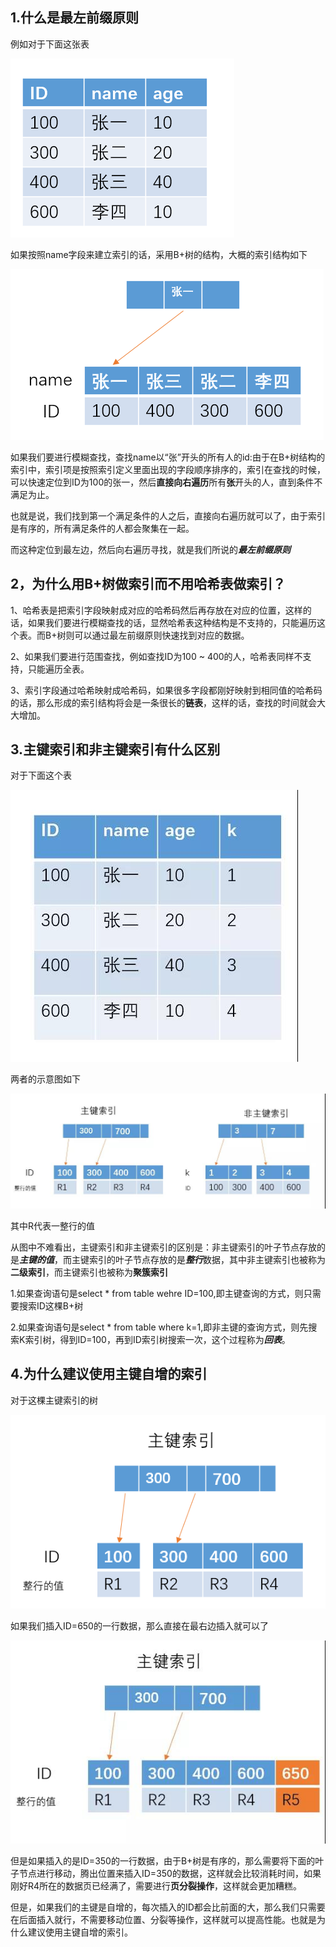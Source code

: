 ## 1.什么是最左前缀原则

例如对于下面这张表

![](image\table1.png)

如果按照name字段来建立索引的话，采用B+树的结构，大概的索引结构如下

![](image\table2.png)

如果我们要进行模糊查找，查找name以“张”开头的所有人的id:由于在B+树结构的索引中，索引项是按照索引定义里面出现的字段顺序排序的，索引在查找的时候，可以快速定位到ID为100的张一，然后**直接向右遍历**所有**张**开头的人，直到条件不满足为止。

也就是说，我们找到第一个满足条件的人之后，直接向右遍历就可以了，由于索引是有序的，所有满足条件的人都会聚集在一起。

而这种定位到最左边，然后向右遍历寻找，就是我们所说的***最左前缀原则***



## 2，为什么用B+树做索引而不用哈希表做索引？

1、哈希表是把索引字段映射成对应的哈希码然后再存放在对应的位置，这样的话，如果我们要进行模糊查找的话，显然哈希表这种结构是不支持的，只能遍历这个表。而B+树则可以通过最左前缀原则快速找到对应的数据。

2、如果我们要进行范围查找，例如查找ID为100 ~ 400的人，哈希表同样不支持，只能遍历全表。

3、索引字段通过哈希映射成哈希码，如果很多字段都刚好映射到相同值的哈希码的话，那么形成的索引结构将会是一条很长的**链表**，这样的话，查找的时间就会大大增加。

## 3.主键索引和非主键索引有什么区别

对于下面这个表

![](image\table3.jpg)

两者的示意图如下

![](image\table4.jpg)

其中R代表一整行的值

从图中不难看出，主键索引和非主键索引的区别是：非主键索引的叶子节点存放的是***主键的值***，而主键索引的叶子节点存放的是***整行***数据，其中非主键索引也被称为**二级索引**，而主键索引也被称为**聚簇索引**

1.如果查询语句是select * from table wehre ID=100,即主键查询的方式，则只需要搜索ID这棵B+树

2.如果查询语句是select * from table where k=1,即非主键的查询方式，则先搜索K索引树，得到ID=100，再到ID索引树搜索一次，这个过程称为***回表***。

## 4.为什么建议使用主键自增的索引

对于这棵主键索引的树

![](image/table5.png)

如果我们插入ID=650的一行数据，那么直接在最右边插入就可以了

![](image\table6.jpg)

但是如果插入的是ID=350的一行数据，由于B+树是有序的，那么需要将下面的叶子节点进行移动，腾出位置来插入ID=350的数据，这样就会比较消耗时间，如果刚好R4所在的数据页已经满了，需要进行**页分裂操作**，这样就会更加糟糕。

但是，如果我们的主键是自增的，每次插入的ID都会比前面的大，那么我们只需要在后面插入就行，不需要移动位置、分裂等操作，这样就可以提高性能。也就是为什么建议使用主键自增的索引。
